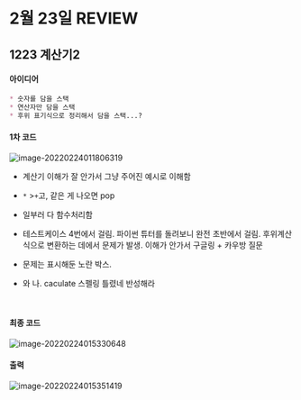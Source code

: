 # 2월 23일 REVIEW

## 1223 계산기2

#### 아이디어

```markdown
* 숫자를 담을 스택
* 연산자만 담을 스택
* 후위 표기식으로 정리해서 담을 스택...?
```

#### 1차 코드

![image-20220224011806319](homework.assets/image-20220224011806319.png)

* 계산기 이해가 잘 안가서 그냥 주어진 예시로 이해함
* `*` >`+`고, 같은 게 나오면 pop

* 일부러 다 함수처리함
* 테스트케이스 4번에서 걸림. 파이썬 튜터를 돌려보니 완전 초반에서 걸림. 후위계산식으로 변환하는 데에서 문제가 발생. 이해가 안가서 구글링 + 카우방 질문
* 문제는 표시해둔 노란 박스.
* 와 나. caculate 스펠링 틀렸네 반성해라

<br/>

#### 최종 코드

![image-20220224015330648](homework.assets/image-20220224015330648.png)

#### 출력

![image-20220224015351419](homework.assets/image-20220224015351419.png)